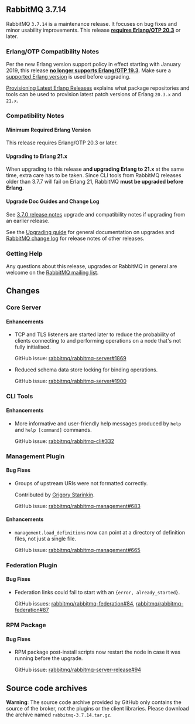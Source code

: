 ## RabbitMQ 3.7.14

RabbitMQ `3.7.14` is a maintenance release. It focuses on bug fixes and minor usability improvements. This release [**requires Erlang/OTP 20.3**](https://www.rabbitmq.com/which-erlang.html) or later.

### Erlang/OTP Compatibility Notes

Per the new Erlang version support policy in effect starting with January 2019,
this release [**no longer supports Erlang/OTP 19.3**](https://groups.google.com/d/msg/rabbitmq-users/G4UJ9zbIYHs/qCeyjkjyCQAJ).
Make sure a [supported Erlang version](https://www.rabbitmq.com/which-erlang.html) is used before upgrading.

[Provisioning Latest Erlang Releases](https://www.rabbitmq.com/which-erlang.html#erlang-repositories) explains what package repositories and tools can be used to provision latest patch versions of Erlang `20.3.x` and `21.x`.

### Compatibility Notes

#### Minimum Required Erlang Version

This release requires Erlang/OTP 20.3 or later.

#### Upgrading to Erlang 21.x

When upgrading to this release **and upgrading Erlang to 21.x** at the same time, extra care has to be taken.
Since CLI tools from RabbitMQ releases older than 3.7.7 will fail on Erlang 21,
RabbitMQ **must be upgraded before Erlang**.

#### Upgrade Doc Guides and Change Log

See [3.7.0 release notes](https://github.com/rabbitmq/rabbitmq-server/releases/tag/v3.7.0) upgrade and compatibility notes if upgrading from an earlier release.

See the [Upgrading guide](http://www.rabbitmq.com/upgrade.html) for general documentation on upgrades and [RabbitMQ change log](http://www.rabbitmq.com/changelog.html) for release notes of other releases.

### Getting Help

Any questions about this release, upgrades or RabbitMQ in general are welcome on the
[RabbitMQ mailing list](https://groups.google.com/forum/#!forum/rabbitmq-users).


## Changes

### Core Server

#### Enhancements

 * TCP and TLS listeners are started later to reduce the probability of clients connecting to and performing operations
   on a node that's not fully initialised.

   GitHub issue: [rabbitmq/rabbitmq-server#1869](https://github.com/rabbitmq/rabbitmq-server/issues/1869)

 * Reduced schema data store locking for binding operations.

   GitHub issue: [rabbitmq/rabbitmq-server#1900](https://github.com/rabbitmq/rabbitmq-server/pull/1900)


### CLI Tools

#### Enhancements

 * More informative and user-friendly help messages produced by `help` and `help [command]` commands.

   GitHub issue: [rabbitmq/rabbitmq-cli#332](https://github.com/rabbitmq/rabbitmq-cli/pull/332)


### Management Plugin

#### Bug Fixes

 * Groups of upstream URIs were not formatted correctly.

    Contributed by [Grigory Starinkin](https://github.com/velimir).

    GitHub issue: [rabbitmq/rabbitmq-management#683](https://github.com/rabbitmq/rabbitmq-management/pull/683)

#### Enhancements

 * `management.load_definitions` now can point at a directory of definition files, not just a single file.

   GitHub issue: [rabbitmq/rabbitmq-management#665](https://github.com/rabbitmq/rabbitmq-management/issues/665)


### Federation Plugin

#### Bug Fixes

 * Federation links could fail to start with an `{error, already_started}`.

   GitHub issues: [rabbitmq/rabbitmq-federation#84](https://github.com/rabbitmq/rabbitmq-federation/issues/84), [rabbitmq/rabbitmq-federation#87](https://github.com/rabbitmq/rabbitmq-federation/pull/87)


### RPM Package

#### Bug Fixes

 * RPM package post-install scripts now restart the node in case it was running before the upgrade.

   GitHub issue: [rabbitmq/rabbitmq-server-release#94](https://github.com/rabbitmq/rabbitmq-server-release/issues/94)


## Source code archives

**Warning**: The source code archive provided by GitHub only contains the source of the broker,
not the plugins or the client libraries. Please download the archive named `rabbitmq-3.7.14.tar.gz`.
